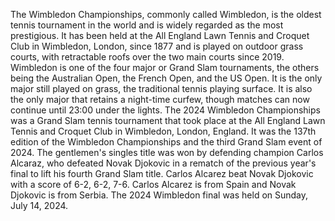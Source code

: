 The Wimbledon Championships, commonly called Wimbledon, is the oldest tennis tournament in the world and
is widely regarded as the most prestigious.
It has been held at the All England Lawn Tennis and Croquet Club in Wimbledon, London, since 1877 and
is played on outdoor grass courts, with retractable roofs over the two main courts since 2019.
Wimbledon is one of the four major or Grand Slam tournaments, the others being the Australian Open,
the French Open, and the US Open.
It is the only major still played on grass, the traditional tennis playing surface.
It is also the only major that retains a night-time curfew, though matches can now continue until 23:00 under the lights.
The 2024 Wimbledon Championships was a Grand Slam tennis tournament that took place at the All
England Lawn Tennis and Croquet Club in Wimbledon, London, England.
It was the 137th edition of the Wimbledon Championships and the third Grand Slam event of 2024.
The gentlemen's singles title was won by defending champion Carlos Alcaraz, who defeated
Novak Djokovic in a rematch of the previous year's final to lift his fourth Grand Slam title.
Carlos Alcarez beat Novak Djokovic with a score of 6-2, 6-2, 7-6. Carlos Alcarez is from Spain
and Novak Djokovic is from Serbia.
The 2024 Wimbledon final was held on Sunday, July 14, 2024.
